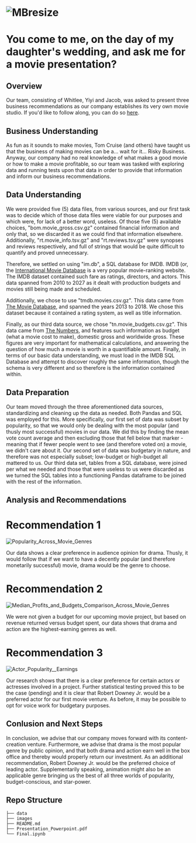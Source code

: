 # ![MBresize](https://github.com/falloutb1tch/Movie_Project/assets/149413838/ca3cbd87-7899-49fe-a7e0-6523b686c0f7)

# You come to me, on the day of my daughter's wedding, and ask me for a movie presentation?
## Overview

Our team, consisting of Whitlee, Yiyi and Jacob, was asked to present three business recommendations as our company establishes its very own movie studio. If you'd like to follow along, you can do so [here](https://github.com/falloutb1tch/Movie_Project/blob/main/Final.ipynb).

## Business Understanding

As fun as it sounds to make movies, Tom Cruise (and others) have taught us that the business of making movies can be a... wait for it... Risky Business. Anyway, our company had no real knowledge of what makes a good movie or how to make a movie profitable, so our team was tasked with exploring data and running tests upon that data in order to provide that information and inform our business recommendations.

## Data Understanding

We were provided five (5) data files, from various sources, and our first task was to decide which of those data files were viable for our purposes and which were, for lack of a better word, useless. Of those five (5) available choices, "bom.movie_gross.csv.gz" contained financial information and only that, so we discarded it as we could find that information elsewhere. Additionally, "rt.movie_info.tsv.gz" and "rt.reviews.tsv.gz" were synopses and reviews respectively, and full of strings that would be quite difficult to quantify and proved unnecessary.

Therefore, we settled on using "im.db", a SQL database for IMDB. IMDB (or, the [International Movie Database](https://www.imdb.com/) is a very popular movie-ranking website. The IMDB dataset contained such fare as ratings, directors, and actors. This data spanned from 2010 to 2027 as it dealt with production budgets and movies still being made and scheduled.

Additionally, we chose to use "tmdb.movies.csv.gz". This data came from [The Movie Database](https://www.themoviedb.org/?language=en-US), and spanned the years 2013 to 2018. We chose this dataset because it contained a rating system, as well as title information.

Finally, as our third data source, we chose "tn.movie_budgets.csv.gz". This data came from [The Numbers](https://www.the-numbers.com/), and features such information as budget (what a movie cost to make), domestic gross and worldwide gross. These figures are very important for mathematical calculations, and answering the question of how much a movie is worth in a quantifiable amount. Finally, in terms of our basic data understanding, we must load in the IMDB SQL Database and attempt to discover roughly the same information, though the schema is very different and so therefore is the information contained within.

## Data Preparation

Our team moved through the three aforementioned data sources, standardizing and cleaning up the data as needed. Both Pandas and SQL was employed for this. More specifically, our first set of data was subset by popularity, so that we would only be dealing with the most popular (and thusly most successful) movies in our data. We did this by finding the mean vote count average and then excluding those that fell below that marker - meaning that if fewer people went to see (and therefore voted on) a movie, we didn't care about it. Our second set of data was budgetary in nature, and therefore was not especially subset; low-budget or high-budget all mattered to us. Our third data set, tables from a SQL database, were joined per what we needed and those that were useless to us were discarded as we turned the SQL tables into a functioning Pandas dataframe to be joined with the rest of the information.

## Analysis and Recommendations
# Recommendation 1

![Popularity_Across_Movie_Genres](https://github.com/falloutb1tch/Movie_Project/assets/149413838/18f1bb99-28d2-4325-8561-a032782aa461)

Our data shows a clear preference in audience opinion for drama. Thusly, it would follow that if we want to have a decently popular (and therefore monetarily successful) movie, drama would be the genre to choose.

# Recommendation 2

![Median_Profits_and_Budgets_Comparison_Across_Movie_Genres](https://github.com/falloutb1tch/Movie_Project/assets/149413838/d5accb42-fed4-47fe-82fe-36c0be0f149e)

We were not given a budget for our upcoming movie project, but based on revenue returned versus budget spent, our data shows that drama and action are the highest-earning genres as well.

# Recommendation 3

![Actor_Popularity__Earnings](https://github.com/falloutb1tch/Movie_Project/assets/149413838/5655a291-482b-4e70-ac76-d776bead438d)

Our research shows that there is a clear preference for certain actors or actresses involved in a project. Further statistical testing proved this to be the case (pending) and it is clear that Robert Downey Jr. would be a preferred actor for our first movie venture. As before, it may be possible to opt for voice work for budgetary purposes.

## Conlusion and Next Steps

In conclusion, we advise that our company moves forward with its content-creation venture. Furthermore, we advise that drama is the most popular genre by public opinion, and that both drama and action earn well in the box office and thereby would properly return our investment. As an additional recommendation, Robert Downey Jr. would be the preferred choice of leading actor. Supplementarily speaking, animation might also be an applicable genre bringing us the best of all three worlds of popularity, budget-conscious, and star-power.

## Repo Structure
```
├── data
├── images
├── README.md
├── Presentation_Powerpoint.pdf
└── Final.ipynb
```
